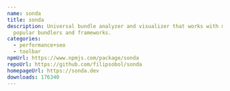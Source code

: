```yaml
---
name: sonda
title: sonda
description: Universal bundle analyzer and visualizer that works with most
  popular bundlers and frameworks.
categories:
  - performance+seo
  - toolbar
npmUrl: https://www.npmjs.com/package/sonda
repoUrl: https://github.com/filipsobol/sonda
homepageUrl: https://sonda.dev
downloads: 176340
---
```

